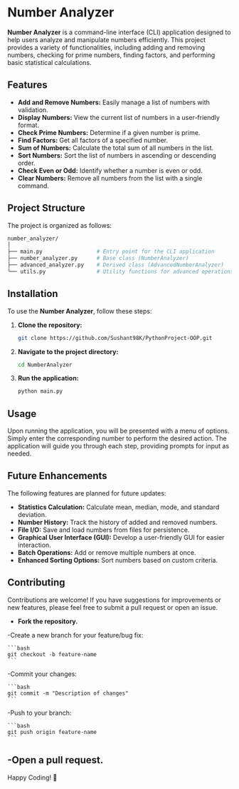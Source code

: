 # Number Analyzer

**Number Analyzer** is a command-line interface (CLI) application designed to help users analyze and manipulate numbers efficiently. This project provides a variety of functionalities, including adding and removing numbers, checking for prime numbers, finding factors, and performing basic statistical calculations.

## Features
- **Add and Remove Numbers:** Easily manage a list of numbers with validation.
- **Display Numbers:** View the current list of numbers in a user-friendly format.
- **Check Prime Numbers:** Determine if a given number is prime.
- **Find Factors:** Get all factors of a specified number.
- **Sum of Numbers:** Calculate the total sum of all numbers in the list.
- **Sort Numbers:** Sort the list of numbers in ascending or descending order.
- **Check Even or Odd:** Identify whether a number is even or odd.
- **Clear Numbers:** Remove all numbers from the list with a single command.

## Project Structure

The project is organized as follows:
```bash
number_analyzer/
│
├── main.py                 # Entry point for the CLI application
├── number_analyzer.py      # Base class (NumberAnalyzer)
├── advanced_analyzer.py    # Derived class (AdvancedNumberAnalyzer)
└── utils.py                # Utility functions for advanced operations
```

## Installation

To use the **Number Analyzer**, follow these steps:

1. **Clone the repository:**
   ```bash
   git clone https://github.com/Sushant98K/PythonProject-OOP.git
   ```

2. **Navigate to the project directory:**
   ```bash
   cd NumberAnalyzer
   ```

3. **Run the application:**
   ```bash
   python main.py
   ```

## Usage

Upon running the application, you will be presented with a menu of options. Simply enter the corresponding number to perform the desired action. The application will guide you through each step, providing prompts for input as needed.

## Future Enhancements

The following features are planned for future updates:
- **Statistics Calculation:** Calculate mean, median, mode, and standard deviation.
- **Number History:** Track the history of added and removed numbers.
- **File I/O:** Save and load numbers from files for persistence.
- **Graphical User Interface (GUI):** Develop a user-friendly GUI for easier interaction.
- **Batch Operations:** Add or remove multiple numbers at once.
- **Enhanced Sorting Options:** Sort numbers based on custom criteria.

## Contributing

Contributions are welcome! If you have suggestions for improvements or new features, please feel free to submit a pull request or open an issue.

- **Fork the repository.**

-Create a new branch for your feature/bug fix:

    ```bash
    git checkout -b feature-name
    ```
-Commit your changes:

    ```bash
    git commit -m "Description of changes"
    ```
-Push to your branch:

    ```bash
    git push origin feature-name
    ```
-Open a pull request.
---

Happy Coding! 🎉